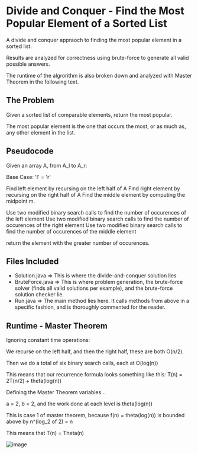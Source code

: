 # Divide and Conquer - Find the Most Popular Element of a Sorted List
A divide and conquer appraoch to finding the most popular element in a sorted list.

Results are analyzed for correctness using brute-force to generate all valid possible answers.

The runtime of the algrorithm is also broken down and analyzed with Master Theorem in the following text.

<h2>The Problem</h2>

Given a sorted list of comparable elements, return the most popular.

The most popular element is the one that occurs the most, or as much as, any other element in the list.

<h2>Pseudocode</h2>

Given an array A, from A_l to A_r:

Base Case: 'l' = 'r'

Find left element by recursing on the left half of A
Find right element by recursing on the right half of A
Find the middle element by computing the midpoint m.

Use two modified binary search calls to find the number of occurences of the left element
Use two modified binary search calls to find the number of occurences of the right element
Use two modified binary search calls to find the number of occurences of the middle element

return the element with the greater number of occurences.

<h2>Files Included</h2>

- Solution.java => This is where the divide-and-conquer solution lies
- BruteForce.java => This is where problem generation, the brute-force solver (finds all valid solutions per example), and the brute-force solution checker lie.
- Run.java => The main method lies here. It calls methods from above in a specific fashion, and is thoroughly commented for the reader.

<h2>Runtime - Master Theorem</h2>

Ignoring constant time operations:

We recurse on the left half, and then the right half, these are both O(n/2).

Then we do a total of six binary search calls, each at O(log(n))

This means that our recurrence formula looks something like this: T(n) = 2T(n/2) + theta(log(n))

Defining the Master Theorem variables...

a = 2, b = 2, and the work done at each level is theta(log(n))

This is case 1 of master theorem, because f(n) = theta(log(n)) is bounded above by n^(log_2 of 2) = n

This means that T(n) = Theta(n)

![image](https://user-images.githubusercontent.com/76532502/146705517-aeedfa17-fae6-43e0-b23f-cc51e04720e4.png)
